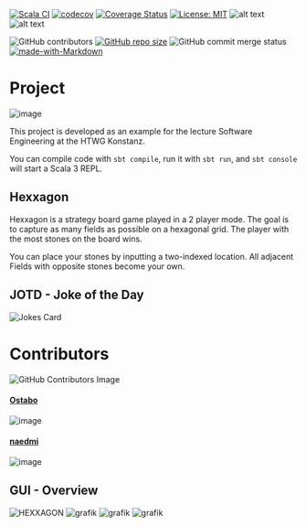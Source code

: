 [![Scala CI](https://github.com/naedmi/Hexxagon/actions/workflows/scala.yml/badge.svg)](https://github.com/naedmi/Hexxagon/actions/workflows/scala.yml) 
[![codecov](https://codecov.io/gh/naedmi/Hexxagon/branch/master/graph/badge.svg?token=1GU15EM8AA)](https://codecov.io/gh/naedmi/Hexxagon) 
[![Coverage Status](https://coveralls.io/repos/github/naedmi/Hexxagon/badge.svg)](https://coveralls.io/github/naedmi/Hexxagon?branch=master)
[![License: MIT](https://img.shields.io/badge/License-MIT-yellow.svg)](https://opensource.org/licenses/MIT)
![alt text](https://img.shields.io/github/languages/top/naedmi/Hexxagon?color=magenta)
![alt text](https://img.shields.io/github/commit-activity/w/naedmi/Hexxagon)

![GitHub contributors](https://img.shields.io/github/contributors/naedmi/Hexxagon?color=green)
[![GitHub repo size](https://img.shields.io/github/repo-size/naedmi/Hexxagon)](https://www.youtube.com/watch?v=dQw4w9WgXcQ)
![GitHub commit merge status](https://img.shields.io/github/commit-status/naedmi/Hexxagon/master/c8757cf)
[![made-with-Markdown](https://img.shields.io/badge/Made%20with-Markdown-1f425f.svg)](http://commonmark.org)

# Project

![image](http://ForTheBadge.com/images/badges/built-with-swag.svg)

This project is developed as an example for the lecture Software Engineering at the HTWG Konstanz. 

You can compile code with `sbt compile`, run it with `sbt run`, and `sbt console` will start a Scala 3 REPL.

## Hexxagon

Hexxagon is a strategy board game played in a 2 player mode. The goal is to capture as many fields as possible on a hexagonal grid. The player with the most stones on the board wins.

You can place your stones by inputting a two-indexed location. All adjacent Fields with opposite stones become your own.

## JOTD - Joke of the Day
![Jokes Card](https://readme-jokes.vercel.app/api)
# Contributors

![GitHub Contributors Image](https://contrib.rocks/image?repo=naedmi/Hexxagon)

#### [Ostabo](https://github.com/Ostabo)
![image](https://github-readme-streak-stats.herokuapp.com/?user=ostabo)

#### [naedmi](https://github.com/naedmi)
![image](https://github-readme-streak-stats.herokuapp.com/?user=naedmi)

## GUI - Overview
![HEXXAGON](https://user-images.githubusercontent.com/34040518/151370057-dd08f6ff-a616-44c8-8bac-97bae45c1a9f.gif)
![grafik](https://user-images.githubusercontent.com/34040518/145568350-a6b652d0-cc23-46a6-b5c3-1ecc1d98556a.png)
![grafik](https://user-images.githubusercontent.com/34040518/147228936-72d1362f-46bd-4367-8f57-4067dd7dd758.png)
![grafik](https://user-images.githubusercontent.com/34040518/147615216-5e6b8078-cf84-41f2-9e3b-ac4b67ec902b.png)

